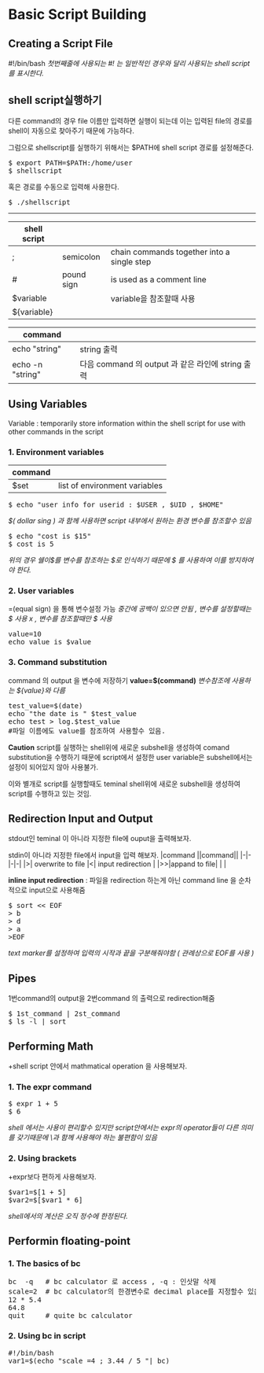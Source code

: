 # Basic Script Building



Creating a Script File
---------

#!/bin/bash
*첫번째줄에 사용되는 #! 는 일반적인 경우와 달리 사용되는 shell script를 표시한다.*


shell script실행하기
-------
다른 command의 경우 file 이름만 입력하면 실행이 되는데 이는 입력된 file의 경로를 shell이 자동으로 찾아주기 때문에 가능하다. 

그럼으로 shellscript를 실행하기 위해서는 $PATH에 shell script 경로를 설정해준다. 
<pre>
$ export PATH=$PATH:/home/user
$ shellscript
</pre>

혹은 경로를 수동으로 입력해 사용한다. 
<pre>
$ ./shellscript
</pre>

-------
|shell script |||
|-|-|-|
|; |semicolon| chain commands together into a single step|
|# |pound sign| is used as a comment line |
|$variable||variable을 참조할때 사용|
|${variable}||

|command ||
|-|-|
|echo "string"|string 출력|
|echo -n "string"|다음 command 의 output 과 같은 라인에 string 출력|

Using Variables
----
Variable : temporarily store information within the shell script for use with other commands in the script 

### 1. Environment variables
|command ||
|-|-|
|$set | list of environment variables |

<pre>
$ echo "user info for userid : $USER , $UID , $HOME"
</pre>
*$( dollar sing ) 과 함께 사용하면 script 내부에서 원하는 환경 변수를 참조할수 있음*

<pre>
$ echo "cost is $15"
$ cost is 5
</pre>
*위의 경우 쉘이$를 변수를 참조하는 $로 인식하기 때문에 \$ 를 사용하여 이를 방지하여야 한다.*

### 2. User variables

=(equal sign) 을  통해 변수설정 가능 
*중간에 공백이 있으면 안됨 , 변수를 설정할때는 $ 사용 x , 변수를 참조할때만 $ 사용*
<pre>
value=10
echo value is $value
</pre>

### 3. Command substitution
command 의 output 을 변수에 저장하기 **value=$(command)**
*변수참조에 사용하는 ${value}와 다름*
<pre>
test_value=$(date)
echo "the date is " $test_value
echo test > log.$test_value
#파일 이름에도 value를 참조하여 사용할수 있음. 
</pre>

**Caution** 
script를 실행하는 shell위에 새로운 subshell을 생성하여 comand substitution을 수행하기 때문에 script에서 설정한 user variable은 subshell에서는 설정이 되어있지 않아 사용불가.

이와 별개로 script를 실행할때도 teminal shell위에 새로운 subshell을 생성하여 script를 수행하고 있는 것임. 

Redirection Input and Output
------

stdout인 teminal 이 아니라 지정한 file에 ouput을 출력해보자. 

stdin이 아니라 지정한 file에서 input을 입력 해보자. 
|command ||command||
|-|-|-|-|
|>| overwrite to file |<| input redirection |
|>>|appand to file| |  |


**inline input redirection** : 파일을 redirection 하는게 아닌 command line 을 순차적으로 input으로 사용해줌
<pre>
$ sort << EOF
> b
> d
> a 
>EOF
</pre>
*text marker를 설정하여 입력의 시작과 끝을 구분해줘야함 ( 관례상으로 EOF를 사용 )*

Pipes
----
1번command의 output을 2번command 의 출력으로 redirection해줌
<pre>
$ 1st_command | 2st_command
$ ls -l | sort 
</pre>

Performing Math
------
+shell script 안에서 mathmatical operation 을 사용해보자. 
### 1. The expr command 
<pre>
$ expr 1 + 5
$ 6
</pre>
*shell 에서는 사용이 편리할수 있지만 script안에서는 expr의 operator들이 다른 의미를 갖기때문에 \과 함께 사용해야 하는 불편함이 있음*

### 2. Using brackets
+expr보다 편하게 사용해보자. 
<pre>
$var1=$[1 + 5]
$var2=$[$var1 * 6]
</pre>
*shell에서의 계산은 오직 정수에 한정된다.*

Performin floating-point 
-------

### 1. The basics of bc
<pre>
bc  -q   # bc calculator 로 access , -q : 인삿말 삭제 
scale=2  # bc calculator의 한경변수로 decimal place를 지정할수 있음.
12 * 5.4
64.8
quit     # quite bc calculator
</pre>

### 2. Using bc in script 
<pre>
#!/bin/bash
var1=$(echo "scale =4 ; 3.44 / 5 "| bc)
</pre>



